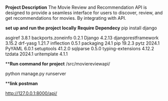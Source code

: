 **Project Description**
The Movie Review and Recommendation API is designed to provide a seamless interface for users to discover, review, and get recommendations for movies. By integrating with API.

**set up and run the project locally**
**Require Dependecy**
pip install django

asgiref             3.8.1
backports.zoneinfo  0.2.1
Django              4.2.13
djangorestframework 3.15.2
drf-yasg            1.21.7
inflection          0.5.1
packaging           24.1
pip                 19.2.3
pytz                2024.1
PyYAML              6.0.1
setuptools          41.2.0
sqlparse            0.5.0
typing-extensions   4.12.2
tzdata              2024.1
uritemplate         4.1.1

****Run command for project**
/src/moviereviewapi/

python manage.py runserver

****link postman**
 
http://127.0.0.1:8000/api/
